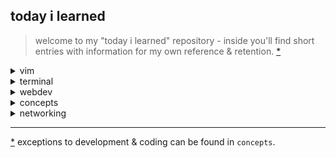 ## today i learned

> welcome to my "today i learned" repository - inside you'll find short entries with information for my own reference & retention. [*](#)

<details><summary>vim</summary>

- [removing trailing whitespace](vim/removing-trailing-whitespace.md)
- [replacing words](vim/replacing-words.md)

</details>

<details><summary>terminal</summary>

- [bash-color-codes](terminal/bash-color-codes.md)
- [weechat quick start guide](terminal/weechat-quick-start.md)
- [asciinema](terminal/asciinema.md)
- [git](terminal/git.md)
- [pass](terminal/pass.md)
- [youtube-dl](terminal/youtube-dl.md)
- [crontab guide](terminal/crontab-guide.md)
- [rsync](terminal/rsync.md)
- [pipx](terminal/pipx.md)
- [pip](terminal/pip.md)
- [npm](terminal/npm.md)
- [jc](terminal/jc.md)
- [emuto](terminal/emuto.md)
- [brew](terminal/brew.md)
- [curl](terminal/curl.md)
- [cargo](terminal/cargo.md)
- [ssh](terminal/ssh.md)

</details>

<details><summary>webdev</summary>
	
- [every html meta tag](webdev/html-meta-tags.md)
- [how to add collapsible sections in markdown](webdev/markdown-details-collapsible.md)
- [python shell](webdev/python-shell.md)
- [git change branch master to main](webdev/git-master-to-main.md)
- [common mime types](webdev/common-mime-types.md)

</details>

<details><summary>concepts</summary>

- [reductio ad absurdum](concepts/reductio-ad-absurdum.md)
- [straw man](concepts/straw-man.md)
- [stop usrbinenv shebang](concepts/stop-usrbinenv.md)

</details>

<details><summary>networking</summary>

- [termux remote](networking/remote-termux.md)

</details>

---
[*](#) exceptions to development & coding can be found in `concepts`.

